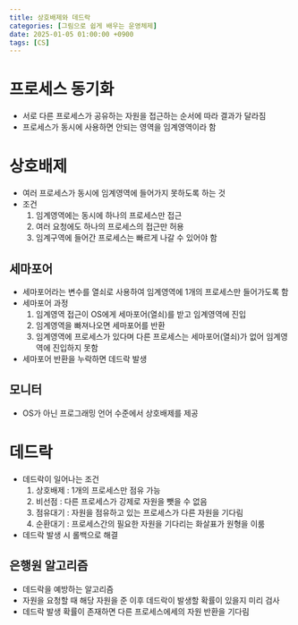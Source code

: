 ```yaml
---
title: 상호배제와 데드락
categories: [그림으로 쉽게 배우는 운영체제]
date: 2025-01-05 01:00:00 +0900
tags: [CS]
---
```


# 프로세스 동기화
- 서로 다른 프로세스가 공유하는 자원을 접근하는 순서에 따라 결과가 달라짐
- 프로세스가 동시에 사용하면 안되는 영역을 임계영역이라 함

# 상호배제
- 여러 프로세스가 동시에 임계영역에 들어가지 못하도록 하는 것
- 조건
  1. 임계영역에는 동시에 하나의 프로세스만 접근
  2. 여러 요청에도 하나의 프로세스의 접근만 허용
  3. 임계구역에 들어간 프로세스는 빠르게 나갈 수 있어야 함

## 세마포어
- 세마포어라는 변수를 열쇠로 사용하여 임계영역에 1개의 프로세스만 들어가도록 함
- 세마포어 과정
  1. 임계영역 접근이 OS에게 세마포어(열쇠)를 받고 임계영역에 진입
  2. 임계영역을 빠져나오면 세마포어를 반환
  3. 임계영역에 프로세스가 있다며 다른 프로세스는 세마포어(열쇠)가 없어 임계영역에 진입하지 못함
- 세마포어 반환을 누락하면 데드락 발생

## 모니터
- OS가 아닌 프로그래밍 언어 수준에서 상호배제를 제공

# 데드락
- 데드락이 일어나는 조건
  1. 상호배제 : 1개의 프로세스만 점유 가능
  2. 비선점 : 다른 프로세스가 강제로 자원을 뺏을 수 없음
  3. 점유대기 : 자원을 점유하고 있는 프로세스가 다른 자원을 기다림
  4. 순환대기 : 프로세스간의 필요한 자원을 기다리는 화살표가 원형을 이룸
- 데드락 발생 시 롤백으로 해결

## 은행원 알고리즘
- 데드락을 예방하는 알고리즘
- 자원을 요청할 때 해당 자원을 준 이후 데드락이 발생할 확률이 있을지 미리 검사
- 데드락 발생 확률이 존재하면 다른 프로세스에세의 자원 반환을 기다림